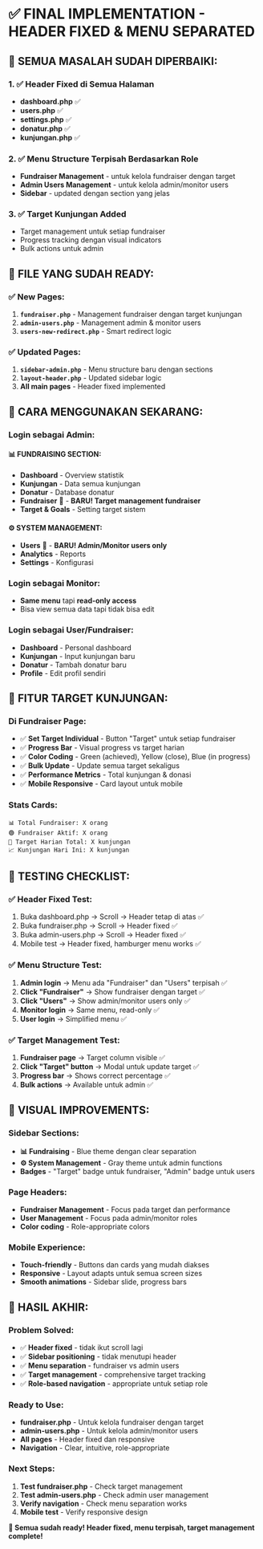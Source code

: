 # ✅ FINAL IMPLEMENTATION - HEADER FIXED & MENU SEPARATED

## 🎯 **SEMUA MASALAH SUDAH DIPERBAIKI:**

### **1. ✅ Header Fixed di Semua Halaman**
- **dashboard.php** ✅
- **users.php** ✅  
- **settings.php** ✅
- **donatur.php** ✅
- **kunjungan.php** ✅

### **2. ✅ Menu Structure Terpisah Berdasarkan Role**
- **Fundraiser Management** - untuk kelola fundraiser dengan target
- **Admin Users Management** - untuk kelola admin/monitor users
- **Sidebar** - updated dengan section yang jelas

### **3. ✅ Target Kunjungan Added**
- Target management untuk setiap fundraiser
- Progress tracking dengan visual indicators
- Bulk actions untuk admin

## 📁 **FILE YANG SUDAH READY:**

### **✅ New Pages:**
1. **`fundraiser.php`** - Management fundraiser dengan target kunjungan
2. **`admin-users.php`** - Management admin & monitor users
3. **`users-new-redirect.php`** - Smart redirect logic

### **✅ Updated Pages:**
1. **`sidebar-admin.php`** - Menu structure baru dengan sections
2. **`layout-header.php`** - Updated sidebar logic
3. **All main pages** - Header fixed implemented

## 🚀 **CARA MENGGUNAKAN SEKARANG:**

### **Login sebagai Admin:**

#### **📊 FUNDRAISING SECTION:**
- **Dashboard** - Overview statistik
- **Kunjungan** - Data semua kunjungan
- **Donatur** - Database donatur  
- **Fundraiser** 🎯 - **BARU! Target management fundraiser**
- **Target & Goals** - Setting target sistem

#### **⚙️ SYSTEM MANAGEMENT:**
- **Users** 👑 - **BARU! Admin/Monitor users only**
- **Analytics** - Reports
- **Settings** - Konfigurasi

### **Login sebagai Monitor:**
- **Same menu** tapi **read-only access**
- Bisa view semua data tapi tidak bisa edit

### **Login sebagai User/Fundraiser:**
- **Dashboard** - Personal dashboard
- **Kunjungan** - Input kunjungan baru
- **Donatur** - Tambah donatur baru
- **Profile** - Edit profil sendiri

## 🎯 **FITUR TARGET KUNJUNGAN:**

### **Di Fundraiser Page:**
- ✅ **Set Target Individual** - Button "Target" untuk setiap fundraiser
- ✅ **Progress Bar** - Visual progress vs target harian
- ✅ **Color Coding** - Green (achieved), Yellow (close), Blue (in progress)
- ✅ **Bulk Update** - Update semua target sekaligus
- ✅ **Performance Metrics** - Total kunjungan & donasi
- ✅ **Mobile Responsive** - Card layout untuk mobile

### **Stats Cards:**
```
📊 Total Fundraiser: X orang
🟢 Fundraiser Aktif: X orang  
🎯 Target Harian Total: X kunjungan
📈 Kunjungan Hari Ini: X kunjungan
```

## 🔧 **TESTING CHECKLIST:**

### **✅ Header Fixed Test:**
1. Buka dashboard.php → Scroll → Header tetap di atas ✅
2. Buka fundraiser.php → Scroll → Header fixed ✅
3. Buka admin-users.php → Scroll → Header fixed ✅
4. Mobile test → Header fixed, hamburger menu works ✅

### **✅ Menu Structure Test:**
1. **Admin login** → Menu ada "Fundraiser" dan "Users" terpisah ✅
2. **Click "Fundraiser"** → Show fundraiser dengan target ✅
3. **Click "Users"** → Show admin/monitor users only ✅
4. **Monitor login** → Same menu, read-only ✅
5. **User login** → Simplified menu ✅

### **✅ Target Management Test:**
1. **Fundraiser page** → Target column visible ✅
2. **Click "Target" button** → Modal untuk update target ✅
3. **Progress bar** → Shows correct percentage ✅
4. **Bulk actions** → Available untuk admin ✅

## 🎨 **VISUAL IMPROVEMENTS:**

### **Sidebar Sections:**
- **📊 Fundraising** - Blue theme dengan clear separation
- **⚙️ System Management** - Gray theme untuk admin functions
- **Badges** - "Target" badge untuk fundraiser, "Admin" badge untuk users

### **Page Headers:**
- **Fundraiser Management** - Focus pada target dan performance
- **User Management** - Focus pada admin/monitor roles
- **Color coding** - Role-appropriate colors

### **Mobile Experience:**
- **Touch-friendly** - Buttons dan cards yang mudah diakses
- **Responsive** - Layout adapts untuk semua screen sizes
- **Smooth animations** - Sidebar slide, progress bars

## 🎉 **HASIL AKHIR:**

### **Problem Solved:**
- ✅ **Header fixed** - tidak ikut scroll lagi
- ✅ **Sidebar positioning** - tidak menutupi header
- ✅ **Menu separation** - fundraiser vs admin users
- ✅ **Target management** - comprehensive target tracking
- ✅ **Role-based navigation** - appropriate untuk setiap role

### **Ready to Use:**
- **fundraiser.php** - Untuk kelola fundraiser dengan target
- **admin-users.php** - Untuk kelola admin/monitor users  
- **All pages** - Header fixed dan responsive
- **Navigation** - Clear, intuitive, role-appropriate

### **Next Steps:**
1. **Test fundraiser.php** - Check target management
2. **Test admin-users.php** - Check admin user management
3. **Verify navigation** - Check menu separation works
4. **Mobile test** - Verify responsive design

**🚀 Semua sudah ready! Header fixed, menu terpisah, target management complete!**